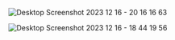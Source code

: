 ![Desktop Screenshot 2023 12 16 - 20 16 16 63](https://github.com/Adil0710/Pinterest-Clone/assets/91872021/1164d259-760d-4f08-98ed-f5c9774f63d5)

![Desktop Screenshot 2023 12 16 - 18 44 19 56](https://github.com/Adil0710/Pinterest-Clone/assets/91872021/187cc68e-205c-46df-b2f6-cc618edd4c46)
